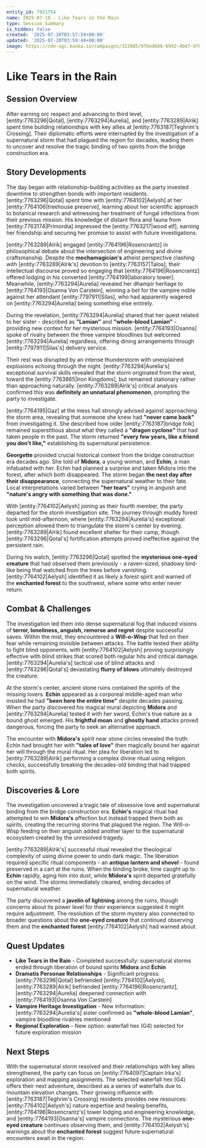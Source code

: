 ```yaml
---
entity_id: 7921754
name: 2025-07-18 - Like Tears in the Rain
type: Session Summary
is_hidden: false
created: '2025-07-20T03:57:59+00:00'
updated: '2025-07-20T03:59:49+00:00'
image: https://cdn-ugc.kanka.io/campaigns/322885/9f6ed666-b992-4b47-9f02-5e2b5a6ed4be.png
---
```


# Like Tears in the Rain

## Session Overview

After earning orc respect and advancing to third level, [entity:7763296|Qotal], [entity:7763294|Aurelia], and [entity:7763289|Alrik] spent time building relationships with key allies at [entity:7763187|Teghrim's Crossing]. Their diplomatic efforts were interrupted by the investigation of a supernatural storm that had plagued the region for decades, leading them to uncover and resolve the tragic binding of two spirits from the bridge construction era.

## Story Developments

The day began with relationship-building activities as the party invested downtime to strengthen bonds with important residents. [entity:7763296|Qotal] spent time with [entity:7764102|Aelysh] at her [entity:7764106|treehouse preserve], learning about her scientific approach to botanical research and witnessing her treatment of fungal infections from their previous mission. His knowledge of distant flora and fauna from [entity:7763174|Primordia] impressed the [entity:7763217|wood elf], earning her friendship and securing her promise to assist with future investigations.

[entity:7763289|Alrik] engaged [entity:7764196|Rosencrantz] in philosophical debate about the intersection of engineering and divine craftsmanship. Despite the **mechamagician's** atheist perspective clashing with [entity:7763289|Alrik's] devotion to [entity:7763157|Talos], their intellectual discourse proved so engaging that [entity:7764196|Rosencrantz] offered lodging in his converted [entity:7764199|laboratory tower]. Meanwhile, [entity:7763294|Aurelia] revealed her dhampir heritage to [entity:7764193|Osanna Von Carstein], winning a bet for the vampire noble against her attendant [entity:7797911|Silas], who had apparently wagered on [entity:7763294|Aurelia] being something else entirely.

During the revelation, [entity:7763294|Aurelia] shared that her quest related to her sister - described as **"Lamian"** and **"whole-blood Lamian"** - providing new context for her mysterious mission. [entity:7764193|Osanna] spoke of rivalry between the three vampire bloodlines but welcomed [entity:7763294|Aurelia] regardless, offering dining arrangements through [entity:7797911|Silas's] delivery service.

Their rest was disrupted by an intense thunderstorm with unexplained explosions echoing through the night. [entity:7763294|Aurelia's] exceptional survival skills revealed that the storm originated from the west, toward the [entity:7763865|Iron Kingdoms], but remained stationary rather than approaching naturally. [entity:7763289|Alrik's] critical analysis confirmed this was **definitely an unnatural phenomenon**, prompting the party to investigate.

[entity:7764195|Gaz] at the mess hall strongly advised against approaching the storm area, revealing that someone she knew had **"never came back"** from investigating it. She described how older [entity:7763187|bridge folk] remained superstitious about what they called a **"dragon cyclone"** that had taken people in the past. The storm returned **"every few years, like a friend you don't like,"** establishing its supernatural persistence.

**Georgette** provided crucial historical context from the bridge construction era decades ago. She told of **Midora**, a young woman, and **Echin**, a man infatuated with her. Echin had planned a surprise and taken Midora into the forest, after which both disappeared. The storm began **the next day after their disappearance**, connecting the supernatural weather to their fate. Local interpretations varied between **"her tears"** crying in anguish and **"nature's angry with something that was done."**

With [entity:7764102|Aelysh] joining as their fourth member, the party departed for the storm investigation site. The journey through muddy forest took until mid-afternoon, where [entity:7763294|Aurelia's] exceptional perception allowed them to triangulate the storm's center by evening. [entity:7763289|Alrik] found excellent shelter for their camp, though [entity:7763296|Qotal's] fortification attempts proved ineffective against the persistent rain.

During his watch, [entity:7763296|Qotal] spotted the **mysterious one-eyed creature** that had observed them previously - a raven-sized, shadowy bird-like being that watched from the trees before vanishing. [entity:7764102|Aelysh] identified it as likely a forest spirit and warned of the **enchanted forest** to the southwest, where some who enter never return.

## Combat & Challenges

The investigation led them into dense supernatural fog that induced visions of **terror, loneliness, anguish, remorse and regret** despite successful saves. Within the mist, they encountered a **Will-o-Wisp** that fed on their fear while remaining invisible between attacks. The battle tested their ability to fight blind opponents, with [entity:7764102|Aelysh] proving surprisingly effective with blind strikes that scored both regular hits and critical damage. [entity:7763294|Aurelia's] tactical use of blind attacks and [entity:7763296|Qotal's] devastating **flurry of blows** ultimately destroyed the creature.

At the storm's center, ancient stone ruins contained the spirits of the missing lovers. **Echin** appeared as a corporeal middle-aged man who insisted he had **"been here the entire time"** despite decades passing. When the party discovered his magical mural depicting **Midora** and [entity:7763294|Aurelia] tested it with her sword, Echin's true nature as a bound ghost emerged. His **frightful moan** and **ghostly hand** attacks proved dangerous, forcing the party to seek an alternative approach.

The encounter with **Midora's** spirit near stone circles revealed the truth: Echin had brought her with **"tales of love"** then magically bound her against her will through the mural ritual. Her plea for liberation led to [entity:7763289|Alrik] performing a complex divine ritual using religion checks, successfully breaking the decades-old binding that had trapped both spirits.

## Discoveries & Lore

The investigation uncovered a tragic tale of obsessive love and supernatural binding from the bridge construction era. **Echin's** magical ritual had attempted to win **Midora's** affection but instead trapped them both as spirits, creating the recurring storms that plagued the region. The Will-o-Wisp feeding on their anguish added another layer to the supernatural ecosystem created by the unresolved tragedy.

[entity:7763289|Alrik's] successful ritual revealed the theological complexity of using divine power to undo dark magic. The liberation required specific ritual components - an **antique lantern and shovel** - found preserved in a cart at the ruins. When the binding broke, time caught up to **Echin** rapidly, aging him into dust, while **Midora's** spirit departed gratefully on the wind. The storms immediately cleared, ending decades of supernatural weather.

The party discovered a **javelin of lightning** among the ruins, though concerns about its power level for their experience suggested it might require adjustment. The resolution of the storm mystery also connected to broader questions about the **one-eyed creature** that continued observing them and the **enchanted forest** [entity:7764102|Aelysh] had warned about.

## Quest Updates

- **Like Tears in the Rain** - Completed successfully: supernatural storms ended through liberation of bound spirits **Midora** and **Echin**
- **Dramatis Personae Relationships** - Significant progress: [entity:7763296|Qotal] befriended [entity:7764102|Aelysh], [entity:7763289|Alrik] befriended [entity:7764196|Rosencrantz], [entity:7763294|Aurelia] deepened connection with [entity:7764193|Osanna Von Carstein]
- **Vampire Heritage Investigation** - New information: [entity:7763294|Aurelia's] sister confirmed as **"whole-blood Lamian"**, vampire bloodline rivalries mentioned
- **Regional Exploration** - New option: waterfall hex (G4) selected for future exploration mission

## Next Steps

With the supernatural storm resolved and their relationships with key allies strengthened, the party can focus on [entity:7764097|Captain Irka's] exploration and mapping assignments. The selected waterfall hex (G4) offers their next adventure, described as a series of waterfalls due to mountain elevation changes. Their growing influence with [entity:7763187|Teghrim's Crossing] residents provides new resources: [entity:7764102|Aelysh's] nature expertise and healing benefits, [entity:7764196|Rosencrantz's] tower lodging and engineering knowledge, and [entity:7764193|Osanna's] vampire connections. The mysterious **one-eyed creature** continues observing them, and [entity:7764102|Aelysh's] warnings about the **enchanted forest** suggest future supernatural encounters await in the region.
